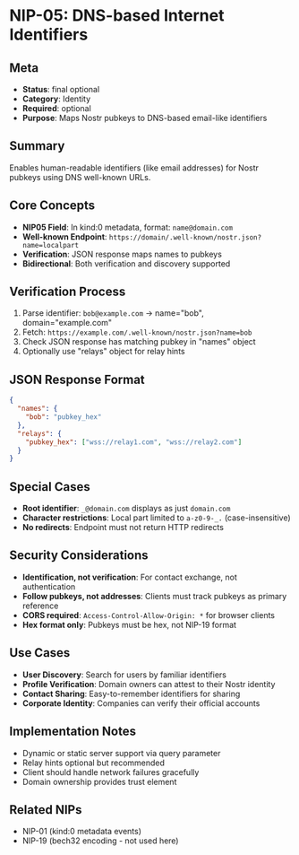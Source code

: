 # NIP-05: DNS-based Internet Identifiers

## Meta
- **Status**: final optional
- **Category**: Identity
- **Required**: optional
- **Purpose**: Maps Nostr pubkeys to DNS-based email-like identifiers

## Summary
Enables human-readable identifiers (like email addresses) for Nostr pubkeys using DNS well-known URLs.

## Core Concepts
- **NIP05 Field**: In kind:0 metadata, format: `name@domain.com`
- **Well-known Endpoint**: `https://domain/.well-known/nostr.json?name=localpart`
- **Verification**: JSON response maps names to pubkeys
- **Bidirectional**: Both verification and discovery supported

## Verification Process
1. Parse identifier: `bob@example.com` → name="bob", domain="example.com"
2. Fetch: `https://example.com/.well-known/nostr.json?name=bob`
3. Check JSON response has matching pubkey in "names" object
4. Optionally use "relays" object for relay hints

## JSON Response Format
```json
{
  "names": {
    "bob": "pubkey_hex"
  },
  "relays": {
    "pubkey_hex": ["wss://relay1.com", "wss://relay2.com"]
  }
}
```

## Special Cases
- **Root identifier**: `_@domain.com` displays as just `domain.com`
- **Character restrictions**: Local part limited to `a-z0-9-_.` (case-insensitive)
- **No redirects**: Endpoint must not return HTTP redirects

## Security Considerations
- **Identification, not verification**: For contact exchange, not authentication
- **Follow pubkeys, not addresses**: Clients must track pubkeys as primary reference
- **CORS required**: `Access-Control-Allow-Origin: *` for browser clients
- **Hex format only**: Pubkeys must be hex, not NIP-19 format

## Use Cases
- **User Discovery**: Search for users by familiar identifiers
- **Profile Verification**: Domain owners can attest to their Nostr identity
- **Contact Sharing**: Easy-to-remember identifiers for sharing
- **Corporate Identity**: Companies can verify their official accounts

## Implementation Notes
- Dynamic or static server support via query parameter
- Relay hints optional but recommended
- Client should handle network failures gracefully
- Domain ownership provides trust element

## Related NIPs
- NIP-01 (kind:0 metadata events)
- NIP-19 (bech32 encoding - not used here) 